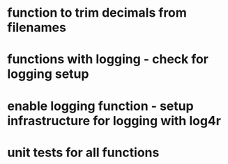 # function to trim decimals from filenames
# functions with logging - check for logging setup
# enable logging function - setup infrastructure for logging with log4r
# unit tests for all functions
